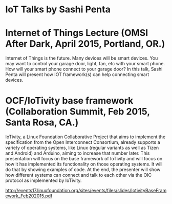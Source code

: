
# IoT Talks by Sashi Penta

# Internet of Things Lecture (OMSI After Dark, April 2015, Portland, OR.)
Internet of Things is the future. Many devices will be smart devices. 
You may want to control your garage door, light, fan, etc with your smart phone. 
How will your smart phone connect to your garage door? 
In this talk, Sashi Penta will present how IOT framework(s) can help connecting smart devices.

# OCF/IoTivity base framework (Collaboration Summit, Feb 2015, Santa Rosa, CA.) 

IoTivity, a Linux Foundation Collaborative Project that aims to implement the specification from the Open Interconnect Consortium, already supports a variety of operating systems, like Linux (regular variants as well as Tizen and Android) and Arduino, aiming to increase that number later. This presentation will focus on the base framework of IoTivity and will focus on how it has implemented its functionality on those operating systems. It will do that by showing examples of code. At the end, the presenter will show how different systems can connect and talk to each other via the OIC protocol as implemented by IoTivity.

http://events17.linuxfoundation.org/sites/events/files/slides/IotivityBaseFramework_Feb202015.pdf

